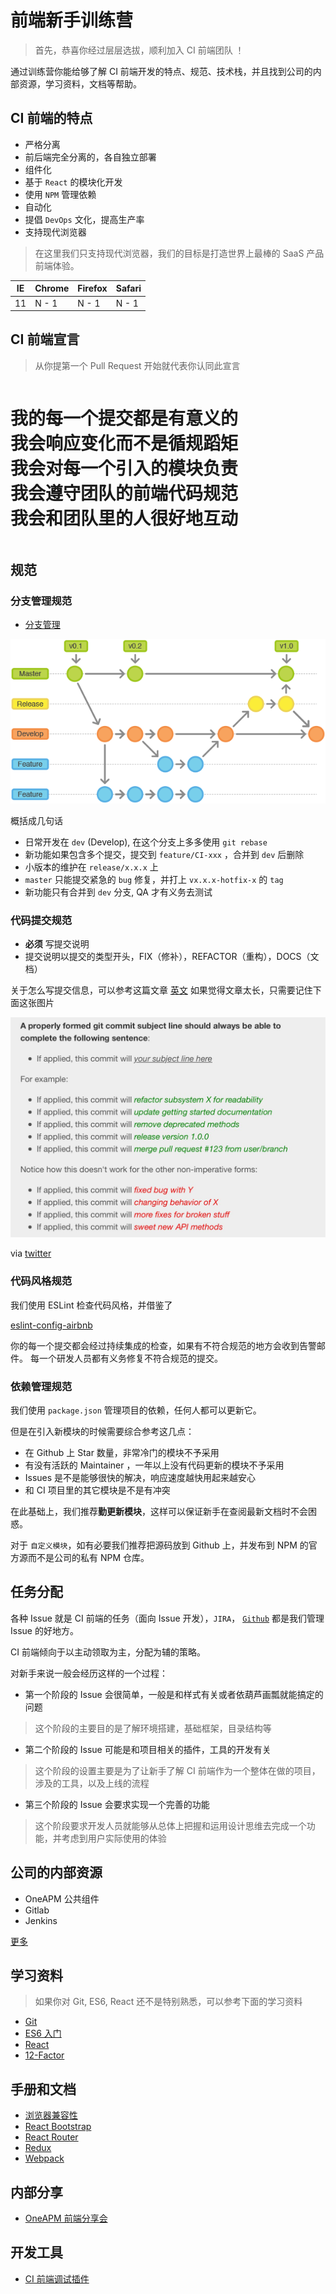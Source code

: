 # 前端新手训练营

> 首先，恭喜你经过层层选拔，顺利加入 CI 前端团队 ！

通过训练营你能给够了解 CI 前端开发的特点、规范、技术栈，并且找到公司的内部资源，学习资料，文档等帮助。

## CI 前端的特点

- 严格分离
 - 前后端完全分离的，各自独立部署
- 组件化
 - 基于 `React` 的模块化开发
 - 使用 `NPM` 管理依赖
- 自动化
 - 提倡 `DevOps` 文化，提高生产率
- 支持现代浏览器 

> 在这里我们只支持现代浏览器，我们的目标是打造世界上最棒的 SaaS 产品前端体验。

|     IE       |    Chrome   |   Firefox    |   Safari   |
|--------------|-------------|--------------|------------|
|     11       |    N - 1    |     N - 1    |    N - 1   |

## CI 前端宣言

> 从你提第一个 Pull Request 开始就代表你认同此宣言

<pre><h1>我的每一个提交都是有意义的
我会响应变化而不是循规蹈矩
我会对每一个引入的模块负责
我会遵守团队的前端代码规范
我会和团队里的人很好地互动
</h1></pre>

## 规范

### 分支管理规范

- [分支管理](http://www.ruanyifeng.com/blog/2012/07/git.html)

![](./assets/branches.png)

概括成几句话

- 日常开发在 `dev` (Develop), 在这个分支上多多使用 `git rebase`
- 新功能如果包含多个提交，提交到 `feature/CI-xxx` ，合并到 `dev` 后删除
- 小版本的维护在 `release/x.x.x` 上
- `master` 只能提交紧急的 `bug` 修复，并打上 `vx.x.x-hotfix-x` 的 `tag`
- 新功能只有合并到 `dev` 分支, QA 才有义务去测试

### 代码提交规范

- **必须** 写提交说明
- 提交说明以提交的类型开头，FIX（修补），REFACTOR（重构），DOCS（文档）

关于怎么写提交信息，可以参考这篇文章 [英文](http://chris.beams.io/posts/git-commit/)
如果觉得文章太长，只需要记住下面这张图片

![](./assets/commit_message.jpg)

via [twitter](https://twitter.com/mislav/status/746289239457996800)

### 代码风格规范

我们使用 ESLint 检查代码风格，并借鉴了

[eslint-config-airbnb](https://www.npmjs.com/package/eslint-config-airbnb)

你的每一个提交都会经过持续集成的检查，如果有不符合规范的地方会收到告警邮件。
每一个研发人员都有义务修复不符合规范的提交。

### 依赖管理规范

我们使用 `package.json` 管理项目的依赖，任何人都可以更新它。

但是在引入新模块的时候需要综合参考这几点：

- 在 Github 上 Star 数量，非常冷门的模块不予采用
- 有没有活跃的 Maintainer ，一年以上没有代码更新的模块不予采用
- Issues 是不是能够很快的解决，响应速度越快用起来越安心
- 和 CI 项目里的其它模块是不是有冲突

在此基础上，我们推荐**勤更新模块**，这样可以保证新手在查阅最新文档时不会困惑。

对于 `自定义模块`，如有必要我们推荐把源码放到 Github 上，并发布到 NPM 的官方源而不是公司的私有 NPM 仓库。

## 任务分配

各种 Issue 就是 CI 前端的任务（面向 Issue 开发），`JIRA`，
[`Github`](https://github.com/issues?utf8=%E2%9C%93&q=is%3Aopen+is%3Aissue+user%3Acloudinsight) 都是我们管理 Issue 的好地方。

CI 前端倾向于以主动领取为主，分配为辅的策略。

对新手来说一般会经历这样的一个过程：

- 第一个阶段的 Issue 会很简单，一般是和样式有关或者依葫芦画瓢就能搞定的问题

> 这个阶段的主要目的是了解环境搭建，基础框架，目录结构等

- 第二个阶段的 Issue 可能是和项目相关的插件，工具的开发有关
 
> 这个阶段的设置主要是为了让新手了解 CI 前端作为一个整体在做的项目，涉及的工具，以及上线的流程

- 第三个阶段的 Issue 会要求实现一个完善的功能

> 这个阶段要求开发人员就能够从总体上把握和运用设计思维去完成一个功能，并考虑到用户实际使用的体验

## 公司的内部资源

- OneAPM 公共组件
- Gitlab
- Jenkins

[更多](http://wiki.oneapm.me/pages/viewpage.action?pageId=7575054)

## 学习资料

> 如果你对 Git, ES6, React 还不是特别熟悉，可以参考下面的学习资料

- [Git](http://rogerdudler.github.io/git-guide/index.zh.html)
- [ES6 入门](http://es6.ruanyifeng.com/)
- [React](https://facebook.github.io/react/docs/getting-started.html)
- [12-Factor](https://12factor.net/zh_cn/)

## 手册和文档

- [浏览器兼容性](http://caniuse.com/)
- [React Bootstrap](http://react-bootstrap.github.io/)
- [React Router](https://github.com/reactjs/react-router)
- [Redux](https://github.com/reactjs/redux/tree/master/docs)
- [Webpack](http://webpack.github.io/docs/)

## 内部分享

- [OneAPM 前端分享会](http://wiki.oneapm.me/pages/viewpage.action?pageId=15151040)

## 开发工具

- [CI 前端调试插件](https://chrome.google.com/webstore/detail/cloudinsight-dev/bglckjbhffgndhlgbkbhhblpnhfapjpl)
